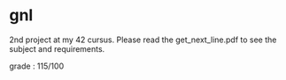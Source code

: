 # gnl

2nd project at my 42 cursus. Please read the get_next_line.pdf to see the subject and requirements.

grade : 115/100
